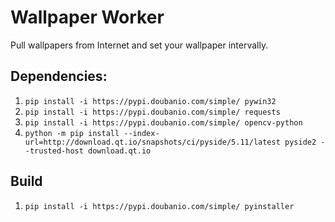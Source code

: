 # Wallpaper Worker

Pull wallpapers from Internet and set your wallpaper intervally.

## Dependencies:

1. `pip install -i https://pypi.doubanio.com/simple/ pywin32`
2. `pip install -i https://pypi.doubanio.com/simple/ requests`
3. `pip install -i https://pypi.doubanio.com/simple/ opencv-python`
4. `python -m pip install --index-url=http://download.qt.io/snapshots/ci/pyside/5.11/latest pyside2 --trusted-host download.qt.io`

## Build
1. `pip install -i https://pypi.doubanio.com/simple/ pyinstaller`
